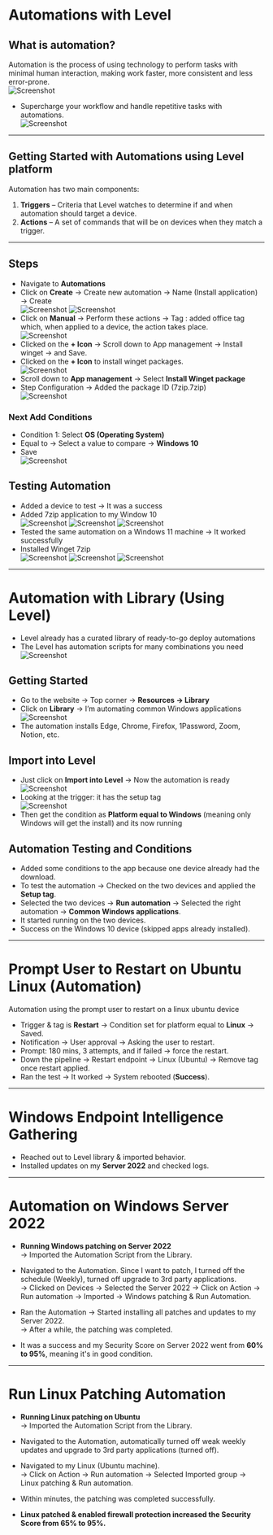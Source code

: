 # Automations with Level

## What is automation?  
Automation is the process of using technology to perform tasks with minimal human interaction, making work faster, more consistent and less error-prone.  
![Screenshot](images/screenshot801.jpg)
- Supercharge your workflow and handle repetitive tasks with automations.  
![Screenshot](images/screenshot753.jpg)
---
## Getting Started with Automations using Level platform  

Automation has two main components:  
1. **Triggers** – Criteria that Level watches to determine if and when automation should target a device.  
2. **Actions** – A set of commands that will be on devices when they match a trigger.  
---
## Steps  
- Navigate to **Automations**  
- Click on **Create** → Create new automation → Name (Install application) → Create  
![Screenshot](images/screenshot754.jpg)
![Screenshot](images/screenshot802.jpg)
- Click on **Manual** → Perform these actions → Tag : added office tag which, when applied to a device, the action takes place.  
![Screenshot](images/screenshot759.jpg)
- Clicked on the **+ Icon** → Scroll down to App management → Install winget → and Save.  
- Clicked on the **+ Icon** to install winget packages.  
![Screenshot](images/screenshot803.jpg)
- Scroll down to **App management** → Select **Install Winget package**  
- Step Configuration → Added the package ID (7zip.7zip)  
![Screenshot](images/screenshot804.jpg)
### Next Add Conditions  
- Condition 1: Select **OS (Operating System)**  
- Equal to → Select a value to compare → **Windows 10**
- Save  
![Screenshot](images/screenshot765.jpg)
## Testing Automation  
- Added a device to test → It was a success  
- Added 7zip application to my Window 10  
![Screenshot](images/screenshot760.jpg)
![Screenshot](images/screenshot761.jpg)
![Screenshot](images/screenshot762.jpg)
- Tested the same automation on a Windows 11 machine → It worked successfully  
- Installed Winget 7zip  
![Screenshot](images/screenshot805.jpg)
![Screenshot](images/screenshot766.jpg)
![Screenshot](images/screenshot767.jpg)

---
# Automation with Library (Using Level)

- Level already has a curated library of ready-to-go deploy automations  
- The Level has automation scripts for many combinations you need  
![Screenshot](images/screenshot769.jpg)
## Getting Started  
- Go to the website → Top corner → **Resources → Library**  
- Click on **Library** → I’m automating common Windows applications  
![Screenshot](images/screenshot770.jpg)
- The automation installs Edge, Chrome, Firefox, 1Password, Zoom, Notion, etc.  
## Import into Level  
- Just click on **Import into Level** → Now the automation is ready  
![Screenshot](images/screenshot771.jpg)
- Looking at the trigger: it has the setup tag  
![Screenshot](images/screenshot772.jpg)
- Then get the condition as **Platform equal to Windows** (meaning only Windows will get the install)  and its now running

## Automation Testing and Conditions

- Added some conditions to the app because one device already had the download.  
- To test the automation → Checked on the two devices and applied the **Setup tag**.  
- Selected the two devices → **Run automation** → Selected the right automation → **Common Windows applications**.  
- It started running on the two devices.  
- Success on the Windows 10 device (skipped apps already installed).  

---

# Prompt User to Restart on Ubuntu Linux (Automation)
Automation using the prompt user to restart on a linux ubuntu device
- Trigger & tag is **Restart** → Condition set for platform equal to **Linux** → Saved.  
- Notification → User approval → Asking the user to restart.  
- Prompt: 180 mins, 3 attempts, and if failed → force the restart.  
- Down the pipeline → Restart endpoint → Linux (Ubuntu) → Remove tag once restart applied.  
- Ran the test → It worked → System rebooted (**Success**).  
---
# Windows Endpoint Intelligence Gathering

- Reached out to Level library & imported behavior.  
- Installed updates on my **Server 2022** and checked logs.  
---
# Automation on Windows Server 2022

* **Running Windows patching on Server 2022**  
  -> Imported the Automation Script from the Library.  

* Navigated to the Automation. Since I want to patch, I turned off the schedule (Weekly), turned off upgrade to 3rd party applications.  
  -> Clicked on Devices -> Selected the Server 2022 -> Click on Action -> Run automation -> Imported -> Windows patching & Run Automation.  

* Ran the Automation -> Started installing all patches and updates to my Server 2022.  
  -> After a while, the patching was completed.  

* It was a success and my Security Score on Server 2022 went from **60% to 95%**, meaning it's in good condition.  

---
# Run Linux Patching Automation

* **Running Linux patching on Ubuntu**  
  -> Imported the Automation Script from the Library.  

* Navigated to the Automation, automatically turned off weak weekly updates and upgrade to 3rd party applications (turned off).  

* Navigated to my Linux (Ubuntu machine).  
  -> Click on Action -> Run automation -> Selected Imported group -> Linux patching & Run automation.  

* Within minutes, the patching was completed successfully.  

* **Linux patched & enabled firewall protection increased the Security Score from 65% to 95%.**
